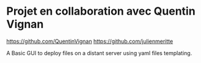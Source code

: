 # Projet en collaboration avec Quentin Vignan
https://github.com/QuentinVignan
https://github.com/julienmeritte

A Basic GUI to deploy files on a distant server using yaml files templating.
